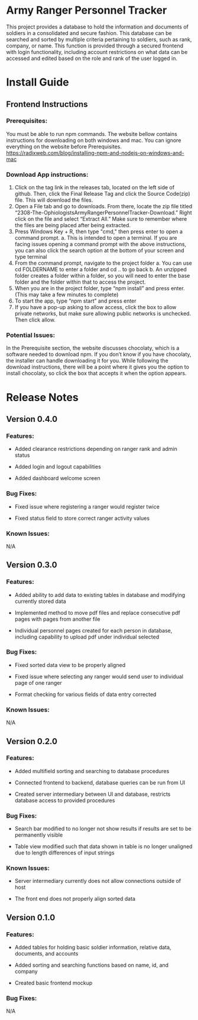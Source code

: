 ﻿# Army Ranger Personnel Tracker
This project provides a database to hold the information and documents of soldiers in a consolidated and secure fashion. This database can be searched and sorted by multiple criteria pertaining to soldiers, such as rank, company, or name. This function is provided through a secured frontend with login functionality, including account restrictions on what data can be accessed and edited based on the role and rank of the user logged in.

# Install Guide

## Frontend Instructions
### Prerequisites:
You must be able to run npm commands. The website bellow contains instructions for downloading on both windows and mac. You can ignore everything on the website before Prerequisites.
https://radixweb.com/blog/installing-npm-and-nodejs-on-windows-and-mac

### Download App instructions:

1. Click on the tag link in the releases tab, located on the left side of github. Then, click the Final Release Tag and click the Source Code(zip) file. This will download the files.
2. Open a File tab and go to downloads. From there, locate the zip file titled “2308-The-OphiologistsArmyRangerPersonnelTracker-Download.” Right click on the file and select “Extract All.” Make sure to remember where the files are being placed after being extracted. 
3. Press Windows Key + R, then type "cmd," then press enter to open a command prompt.
    a. This is intended to open a terminal. If you are facing issues opening a command prompt with the above instructions, you can also click the search option at the   bottom of your screen and type terminal 
4. From the command prompt, navigate to the project folder
    a. You can use cd FOLDERNAME to enter a folder and cd .. to go back
    b. An unzipped folder creates a folder within a folder, so you will need to enter the base folder and the folder within that to access the project.
5. When you are in the project folder, type “npm install” and press enter. (This may take a few minutes to complete)
6. To start the app, type “npm start” and press enter
7. If you have a pop-up asking to allow access, click the box to allow private networks, but make sure allowing public networks is unchecked. Then click allow.

### Potential Issues:

In the Prerequisite section, the website discusses chocolaty, which is a software needed to download npm. If you don’t know if you have chocolaty, the installer can handle downloading it for you. While following the download instructions, there will be a point where it gives you the option to install chocolaty, so click the box that accepts it when the option appears. 


# Release Notes

## Version 0.4.0
### Features:
- Added clearance restrictions depending on ranger rank and admin status

- Added login and logout capabilities

- Added dashboard welcome screen
### Bug Fixes:
- Fixed issue where registering a ranger would register twice

- Fixed status field to store correct ranger activity values
### Known Issues:
N/A

## Version 0.3.0
### Features:
- Added ability to add data to existing tables in database and modifying currently stored data
 
- Implemented method to move pdf files and replace consecutive pdf pages with pages from another file

- Individual personnel pages created for each person in database, including capability to upload pdf under individual selected

### Bug Fixes: 
- Fixed sorted data view to be properly aligned

- Fixed issue where selecting any ranger would send user to individual page of one ranger

- Format checking for various fields of data entry corrected

### Known Issues:
N/A

## Version 0.2.0
### Features:

 - Added multifield sorting and searching to database procedures
 
 - Connected frontend to backend, database queries can be run from UI

 - Created server intermediary between UI and database, restricts database access to provided procedures

### Bug Fixes:

 - Search bar modified to no longer not show results if results are set to be permanently visible

 - Table view modified such that data shown in table is no longer unaligned due to length differences of input strings

 ### Known Issues:
 
 - Server intermediary currently does not allow connections outside of host
 
 - The front end does not properly align sorted data

## Version 0.1.0

### Features:

-   Added tables for holding basic soldier information, relative data, documents, and accounts
    
-   Added sorting and searching functions based on name, id, and company
    
-   Created basic frontend mockup

### Bug Fixes:

N/A




